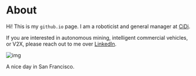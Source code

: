 # About

Hi! This is my `github.io` page. I am a roboticist and general manager at [CiDi](https://www.cidi.ai/en/).

If you are interested in autonomous mining, intelligent commercial vehicles, or V2X, please reach out to me over [LinkedIn](https://www.linkedin.com/in/al-hu-sibo/).

![img](/img/photo.jpg)

A nice day in San Francisco.
